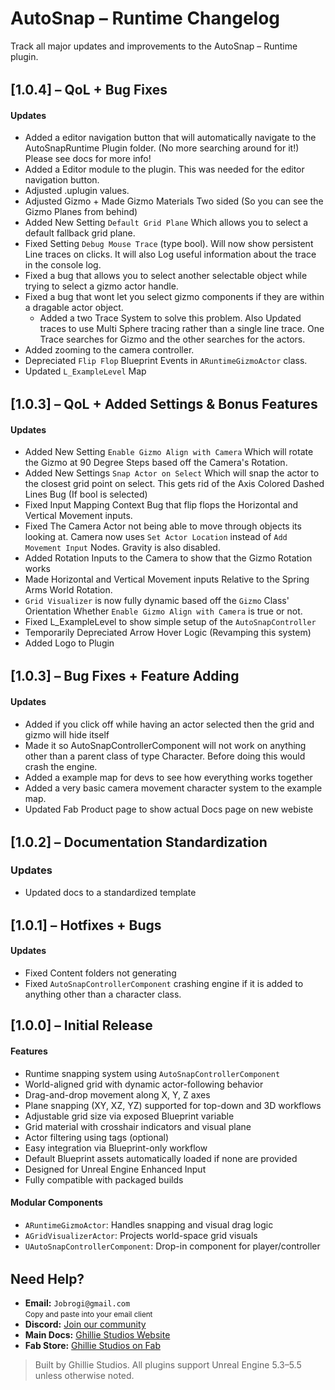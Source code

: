 # AutoSnap – Runtime Changelog

Track all major updates and improvements to the AutoSnap – Runtime plugin.

<div style="margin-top: 2rem;"></div>

## [1.0.4] – QoL + Bug Fixes

#### Updates

- Added a editor navigation button that will automatically navigate to the AutoSnapRuntime Plugin folder. (No more searching around for it!) Please see docs for more info!
- Added a Editor module to the plugin. This was needed for the editor navigation button.
- Adjusted .uplugin values.
- Adjusted Gizmo + Made Gizmo Materials Two sided (So you can see the Gizmo Planes from behind)
- Added New Setting `Default Grid Plane` Which allows you to select a default fallback grid plane.
- Fixed Setting `Debug Mouse Trace` (type bool). Will now show persistent Line traces on clicks. It will also Log useful information about the trace in the console log.
- Fixed a bug that allows you to select another selectable object while trying to select a gizmo actor handle.
- Fixed a bug that wont let you select gizmo components if they are within a dragable actor object.
  - Added a two Trace System to solve this problem. Also Updated traces to use Multi Sphere tracing rather than a single line trace. One Trace searches for Gizmo and the other searches for the actors.
- Added zooming to the camera controller.
- Depreciated `Flip Flop` Blueprint Events in `ARuntimeGizmoActor` class.
- Updated `L_ExampleLevel` Map
<div style="margin-top: 2rem;"></div>

## [1.0.3] – QoL + Added Settings & Bonus Features

#### Updates

- Added New Setting `Enable Gizmo Align with Camera` Which will rotate the Gizmo at 90 Degree Steps based off the Camera's Rotation.
- Added New Settings `Snap Actor on Select` Which will snap the actor to the closest grid point on select. This gets rid of the Axis Colored Dashed Lines Bug (If bool is selected)
- Fixed Input Mapping Context Bug that flip flops the Horizontal and Vertical Movement inputs.
- Fixed The Camera Actor not being able to move through objects its looking at. Camera now uses `Set Actor Location` instead of `Add Movement Input` Nodes. Gravity is also disabled.
- Added Rotation Inputs to the Camera to show that the Gizmo Rotation works
- Made Horizontal and Vertical Movement inputs Relative to the Spring Arms World Rotation.
- `Grid Visualizer` is now fully dynamic based off the `Gizmo` Class' Orientation Whether `Enable Gizmo Align with Camera` is true or not.
- Fixed L_ExampleLevel to show simple setup of the `AutoSnapController`
- Temporarily Depreciated Arrow Hover Logic (Revamping this system)
- Added Logo to Plugin

<div style="margin-top: 2rem;"></div>

## [1.0.3] – Bug Fixes + Feature Adding

#### Updates

- Added if you click off while having an actor selected then the grid and gizmo will hide itself
- Made it so AutoSnapControllerComponent will not work on anything other than a parent class of type Character. Before doing this would crash the engine.
- Added a example map for devs to see how everything works together
- Added a very basic camera movement character system to the example map.
- Updated Fab Product page to show actual Docs page on new webiste

<div style="margin-top: 2rem;"></div>

## [1.0.2] – Documentation Standardization

### Updates

- Updated docs to a standardized template

<div style="margin-top: 2rem;"></div>

## [1.0.1] – Hotfixes + Bugs

#### Updates

- Fixed Content folders not generating
- Fixed `AutoSnapControllerComponent` crashing engine if it is added to anything other than a character class.

## [1.0.0] – Initial Release

#### Features

- Runtime snapping system using `AutoSnapControllerComponent`
- World-aligned grid with dynamic actor-following behavior
- Drag-and-drop movement along X, Y, Z axes
- Plane snapping (XY, XZ, YZ) supported for top-down and 3D workflows
- Adjustable grid size via exposed Blueprint variable
- Grid material with crosshair indicators and visual plane
- Actor filtering using tags (optional)
- Easy integration via Blueprint-only workflow
- Default Blueprint assets automatically loaded if none are provided
- Designed for Unreal Engine Enhanced Input
- Fully compatible with packaged builds

#### Modular Components

- `ARuntimeGizmoActor`: Handles snapping and visual drag logic
- `AGridVisualizerActor`: Projects world-space grid visuals
- `UAutoSnapControllerComponent`: Drop-in component for player/controller

<div style="margin-top: 2rem;"></div>

<h2>Need Help?</h2>

<ul>
  <li>
     <strong>Email:</strong> <code>Jobrogi@gmail.com</code><br />
    <small>Copy and paste into your email client</small>
  </li>
  <li>
     <strong>Discord:</strong>
    <a href="https://discord.gg/AFVyqXBSRW" target="_blank" rel="noopener noreferrer">
      Join our community
    </a>
  </li>
  <li>
     <strong>Main Docs:</strong>
    <a href="https://jobrogi.github.io/GhillieStudios" target="_blank" rel="noopener noreferrer">
      Ghillie Studios Website
    </a>
  </li>
  <li>
     <strong>Fab Store:</strong>
    <a href="https://www.fab.com/sellers/Ghillie%20Studios" target="_blank" rel="noopener noreferrer">
      Ghillie Studios on Fab
    </a>
  </li>
</ul>

<blockquote>
  Built by Ghillie Studios. All plugins support Unreal Engine 5.3–5.5 unless otherwise noted.
</blockquote>
